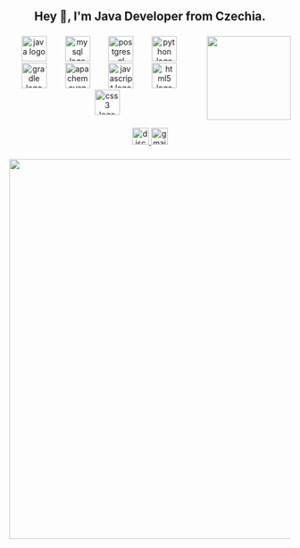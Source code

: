 <h2 align="center">Hey 👋, I'm Java Developer from Czechia.</h2>


###


<img align="right" height="150" src="https://visage.surgeplay.com/bust/0d28ac21-44ef-49b0-96e2-0cd0e63c3833.png?y=320"  />

###

<div align="center">
  <img src="https://skillicons.dev/icons?i=java" height="45" alt="java logo"  />
  <img width="25" />
  <img src="https://skillicons.dev/icons?i=mysql" height="45" alt="mysql logo"  />
  <img width="25" />
  <img src="https://skillicons.dev/icons?i=postgres" height="45" alt="postgresql logo"  />
  <img width="25" />
  <img src="https://skillicons.dev/icons?i=py" height="45" alt="python logo"  />
  <img width="25" />
  <img src="https://skillicons.dev/icons?i=gradle" height="45" alt="gradle logo"  />
  <img width="25" />
  <img src="https://skillicons.dev/icons?i=maven" height="45" alt="apachemaven logo"  />
  <img width="25" />
  <img src="https://skillicons.dev/icons?i=js" height="45" alt="javascript logo"  />
  <img width="25" />
  <img src="https://skillicons.dev/icons?i=html" height="45" alt="html5 logo"  />
  <img width="25" />
  <img src="https://skillicons.dev/icons?i=css" height="45" alt="css3 logo"  />
</div>

###

<div align="center">
  <a href="https://discordapp.com/users/721298719009407016" target="_blank">
    <img src="https://img.shields.io/static/v1?message=@zakycs&logo=discord&label=&color=7289DA&logoColor=white&labelColor=7289DA&style=flat" height="30" alt="discord logo"  />
  </a>
  <a href="mailto:zakycsmail@gmail.com" target="_blank">
    <img src="https://img.shields.io/static/v1?message=%E2%80%8E%20zakycsmail@gmail.com&logo=gmail&label=&color=D14836&logoColor=white&labelColor=&style=flat" height="30" alt="gmail logo"  />
  </a>
</div>

###

<div align="center">
  <img src="https://wakatime.com/share/@018b52f7-5f8e-4bb5-a15a-1e7b39cfba72/9f742ae7-5caa-46d4-a02f-17bf6c253fd3.svg" height="680"  />
</div>

###
